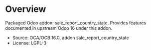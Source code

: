 # Overview

Packaged Odoo addon: sale_report_country_state. Provides features documented in upstream Odoo 16 under this addon.

- Source: OCA/OCB 16.0, addon sale_report_country_state
- License: LGPL-3
